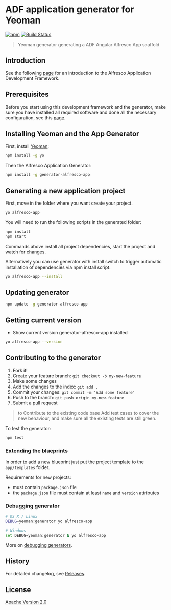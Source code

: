 # ADF application generator for Yeoman

[![npm](https://img.shields.io/npm/v/generator-ng2-alfresco-app)](https://www.npmjs.com/package/generator-ng2-alfresco-app)
[![Build Status](https://travis-ci.org/Alfresco/generator-ng2-alfresco-app.svg?branch=master)](https://travis-ci.org/Alfresco/generator-ng2-alfresco-app)

> Yeoman generator generating a ADF Angular Alfresco App scaffold

## Introduction

See the following [page](https://github.com/Alfresco/alfresco-ng2-components/blob/master/INTRODUCTION.md) for an introduction to the Alfresco Application Development Framework.

## Prerequisites

Before you start using this development framework and the generator, make sure you have installed all required software and done all the
necessary configuration, see this [page](https://github.com/Alfresco/app-dev-framework/blob/master/PREREQUISITES.md).

## Installing Yeoman and the App Generator

First, install [Yeoman](http://yeoman.io):

```sh
npm install -g yo
```

Then the Alfresco Application Generator:

```sh
npm install -g generator-alfresco-app
```

## Generating a new application project

First, move in the folder where you want create your project.

```sh
yo alfresco-app
```

You will need to run the following scripts in the generated folder:

```sh
npm install
npm start
```

Commands above install all project dependencies, start the project and watch for changes.

Alternatively you can use generator with install switch to trigger automatic installation of dependencies via npm install script:

```sh
yo alfresco-app --install
```

## Updating generator

```sh
npm update -g generator-alfresco-app
```

## Getting current version

* Show current version generator-alfresco-app installed

```sh
yo alfresco-app --version
```

## Contributing to the generator

1. Fork it!
2. Create your feature branch: `git checkout -b my-new-feature`
3. Make some changes
4. Add the changes to the index: `git add .`
5. Commit your changes: `git commit -m 'Add some feature'`
6. Push to the branch: `git push origin my-new-feature`
7. Submit a pull request

> to Contribute to the existing code base Add test cases to cover the new behaviour, and make sure all the existing tests are still green.

To test the generator:

```sh
npm test
```

### Extending the blueprints

In order to add a new blueprint just put the project template to the `app/templates` folder.

Requirements for new projects:

* must contain `package.json` file
* the `package.json` file must contain at least `name` and `version` attributes

### Debugging generator

```sh
# OS X / Linux
DEBUG=yeoman:generator yo alfresco-app

# Windows
set DEBUG=yeoman:generator & yo alfresco-app
```

More on [debugging generators](http://yeoman.io/authoring/debugging.html).

## History

For detailed changelog, see [Releases](https://github.com/Alfresco/generator-ng2-alfresco-app/releases).

## License

[Apache Version 2.0](https://github.com/alfresco/generator-ng2-alfresco-app/blob/master/LICENSE)
